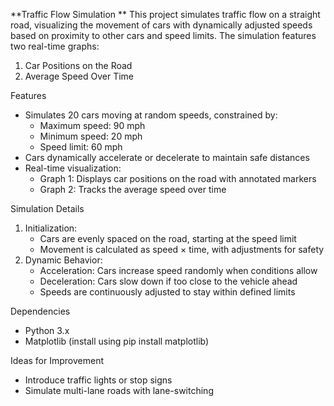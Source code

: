 **Traffic Flow Simulation
**
This project simulates traffic flow on a straight road, visualizing the movement of cars with dynamically adjusted speeds based on proximity to other cars and speed limits.
The simulation features two real-time graphs:
1. Car Positions on the Road
2. Average Speed Over Time

Features
* Simulates 20 cars moving at random speeds, constrained by:
    * Maximum speed: 90 mph
    * Minimum speed: 20 mph
    * Speed limit: 60 mph
* Cars dynamically accelerate or decelerate to maintain safe distances
* Real-time visualization:
    * Graph 1: Displays car positions on the road with annotated markers
    * Graph 2: Tracks the average speed over time

Simulation Details
1. Initialization:
    * Cars are evenly spaced on the road, starting at the speed limit
    * Movement is calculated as speed × time, with adjustments for safety
2. Dynamic Behavior:
    * Acceleration: Cars increase speed randomly when conditions allow
    * Deceleration: Cars slow down if too close to the vehicle ahead
    * Speeds are continuously adjusted to stay within defined limits
  
Dependencies
* Python 3.x
* Matplotlib (install using pip install matplotlib)

Ideas for Improvement
* Introduce traffic lights or stop signs
* Simulate multi-lane roads with lane-switching
